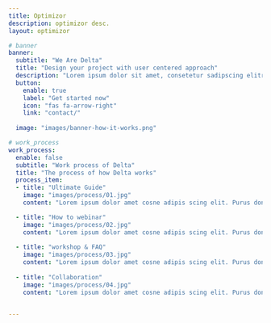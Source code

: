 ```yaml
---
title: Optimizor
description: optimizor desc.
layout: optimizor

# banner
banner:
  subtitle: "We Are Delta"
  title: "Design your project with user centered approach"
  description: "Lorem ipsum dolor sit amet, consetetur sadipscing elitr, diam nonumy eirmod tempor invidunt ut labore dolore magna"
  button:
    enable: true
    label: "Get started now"
    icon: "fas fa-arrow-right"
    link: "contact/"
  
  image: "images/banner-how-it-works.png"

# work_process
work_process:
  enable: false
  subtitle: "Work process of Delta"
  title: "The process of how Delta works"
  process_item:
  - title: "Ultimate Guide"
    image: "images/process/01.jpg"
    content: "Lorem ipsum dolor amet cosne adipis scing elit. Purus donec nunc eros ullamcorper fegiat."

  - title: "How to webinar"
    image: "images/process/02.jpg"
    content: "Lorem ipsum dolor amet cosne adipis scing elit. Purus donec nunc eros ullamcorper fegiat."
    
  - title: "workshop & FAQ"
    image: "images/process/03.jpg"
    content: "Lorem ipsum dolor amet cosne adipis scing elit. Purus donec nunc eros ullamcorper fegiat."
    
  - title: "Collaboration"
    image: "images/process/04.jpg"
    content: "Lorem ipsum dolor amet cosne adipis scing elit. Purus donec nunc eros ullamcorper fegiat."


---
```

